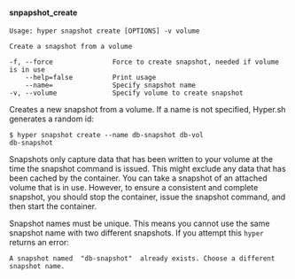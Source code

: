#### snpapshot_create

    Usage: hyper snapshot create [OPTIONS] -v volume

    Create a snapshot from a volume
    
    -f, --force               Force to create snapshot, needed if volume is in use
        --help=false          Print usage
        --name=               Specify snapshot name
    -v, --volume              Specify volume to create snapshot

Creates a new snapshot from a volume. If a name is not specified, Hyper.sh generates a random id:

	$ hyper snapshot create --name db-snapshot db-vol
	db-snapshot

Snapshots only capture data that has been written to your volume at the time the snapshot command is issued. This might exclude any data that has been cached by the container. You can take a snapshot of an attached volume that is in use. However, to ensure a consistent and complete snapshot, you should stop the container, issue the snapshot command, and then start the container.

Snapshot names must be unique.  This means you cannot use the same snapshot name with two different snapshots.  If you attempt this `hyper` returns an error:

```
A snapshot named  "db-snapshot"  already exists. Choose a different snapshot name.
```
